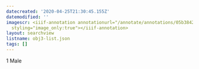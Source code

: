 ```yaml
---
datecreated: '2020-04-25T21:30:45.155Z'
datemodified: ''
imagescr: <iiif-annotation annotationurl="/annotate/annotations/05b3842c-873c-11ea-a911-5254008afee6.json"
  styling="image_only:true"></iiif-annotation>
layout: searchview
listname: obj3-list.json
tags: []
---
```

1 Male